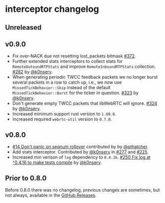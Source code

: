 # interceptor changelog

## Unreleased

## v0.9.0

* Fix over-NACK due not resetting lost_packets bitmask [\#372](https://github.com/webrtc-rs/webrtc/pull/372/).
* Further extended stats interceptors to collect stats for `RemoteOutoundRTPStats` and improve `RemoteInboundRTPStats` collection. [#282](https://github.com/webrtc-rs/webrtc/pull/282) by [@k0nserv](https://github.com/k0nserv).
* When generating periodic TWCC feedback packets we no longer burst several packets in a row to catch up, i.e., we now use `MissedTickBehavior::Skip` instead of the default `MissedTickBehavior::Burst` for the ticker in question. [#323](https://github.com/webrtc-rs/webrtc/pull/323) by [@k0nserv](https://github.com/k0nserv).
* Don't generate empty TWCC packets that libWebRTC will ignore. [#324](https://github.com/webrtc-rs/webrtc/pull/324) by [@k0nserv](https://github.com/k0nserv).
* Increased minimum support rust version to `1.60.0`.
* Increased required `webrtc-util` version to `0.7.0`.

## v0.8.0

* [#14 Don't panic on seqnum rollover](https://github.com/webrtc-rs/interceptor/pull/14) contributed by by [@pthatcher](https://github.com/pthatcher).
* Add stats interceptor. Contributed by [@k0nserv](https://github.com/k0nserv) in [#277](https://github.com/webrtc-rs/webrtc/pull/277/) and [#225](https://github.com/webrtc-rs/webrtc/pull/225).
* Increased min verison of `log` dependency to `0.4.16`. [#250 Fix log at ^0.4.16 to make tests compile](https://github.com/webrtc-rs/webrtc/pull/250) by [@k0nserv](https://github.com/k0nserv).

## Prior to 0.8.0

Before 0.8.0 there was no changelog, previous changes are sometimes, but not always, available in the [GitHub Releases](https://github.com/webrtc-rs/interceptor/releases).

